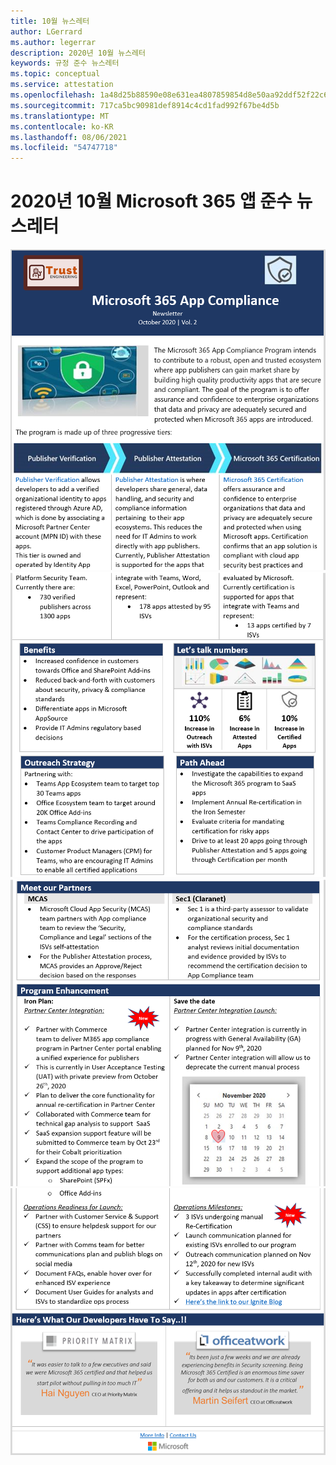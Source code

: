 ```yaml
---
title: 10월 뉴스레터
author: LGerrard
ms.author: legerrar
description: 2020년 10월 뉴스레터
keywords: 규정 준수 뉴스레터
ms.topic: conceptual
ms.service: attestation
ms.openlocfilehash: 1a48d25b88590e08e631ea4807859854d8e50aa92ddf52f22c652facc5fcfd6b
ms.sourcegitcommit: 717ca5bc90981def8914c4cd1fad992f67be4d5b
ms.translationtype: MT
ms.contentlocale: ko-KR
ms.lasthandoff: 08/06/2021
ms.locfileid: "54747718"
---
```

# <a name="october-2020-microsoft-365-app-compliance-newsletter"></a>2020년 10월 Microsoft 365 앱 준수 뉴스레터

![Alt 텍스트 ](../media/Oct_SS1_New.png)
 ![ Alt 텍스트 ](../media/Oct_SS2.PNG)
 ![ Alt 텍스트 ](../media/Oct_SS3.PNG)
 ![ Alt 텍스트](../media/Oct_SS4.PNG)

